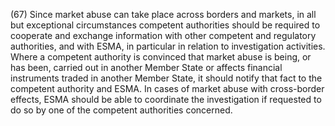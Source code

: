(67) Since market abuse can take place across borders and markets, in all but exceptional circumstances competent authorities should be required to cooperate and exchange information with other competent and regulatory authorities, and with ESMA, in particular in relation to investigation activities. Where a competent authority is convinced that market abuse is being, or has been, carried out in another Member State or affects financial instruments traded in another Member State, it should notify that fact to the competent authority and ESMA. In cases of market abuse with cross-border effects, ESMA should be able to coordinate the investigation if requested to do so by one of the competent authorities concerned.
